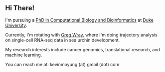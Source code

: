 ## Hi There!

I'm pursuing a [PhD in Computational Biology and Bioinformatics](https://genome.duke.edu/education/CBB) at [Duke University](http://duke.edu).

Currently, I'm rotating with [Greg Wray](https://sites.duke.edu/wraylab/), where I'm doing trajectory analysis on single-cell RNA-seq data in sea urchin development.

My research interests include cancer genomics, translational research, and machine learning.


You can reach me at: kevinmoyung (at) gmail (dot) com




